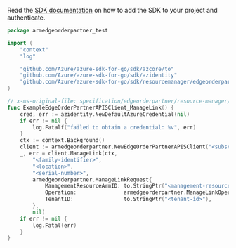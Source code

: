 Read the [SDK documentation](https://github.com/Azure/azure-sdk-for-go/blob/sdk%2Fresourcemanager%2Fedgeorderpartner%2Farmedgeorderpartner%2Fv0.1.0/sdk/resourcemanager/edgeorderpartner/armedgeorderpartner/README.md) on how to add the SDK to your project and authenticate.

```go
package armedgeorderpartner_test

import (
	"context"
	"log"

	"github.com/Azure/azure-sdk-for-go/sdk/azcore/to"
	"github.com/Azure/azure-sdk-for-go/sdk/azidentity"
	"github.com/Azure/azure-sdk-for-go/sdk/resourcemanager/edgeorderpartner/armedgeorderpartner"
)

// x-ms-original-file: specification/edgeorderpartner/resource-manager/Microsoft.EdgeOrderPartner/preview/2020-12-01-preview/examples/ManageLink.json
func ExampleEdgeOrderPartnerAPISClient_ManageLink() {
	cred, err := azidentity.NewDefaultAzureCredential(nil)
	if err != nil {
		log.Fatalf("failed to obtain a credential: %v", err)
	}
	ctx := context.Background()
	client := armedgeorderpartner.NewEdgeOrderPartnerAPISClient("<subscription-id>", cred, nil)
	_, err = client.ManageLink(ctx,
		"<family-identifier>",
		"<location>",
		"<serial-number>",
		armedgeorderpartner.ManageLinkRequest{
			ManagementResourceArmID: to.StringPtr("<management-resource-arm-id>"),
			Operation:               armedgeorderpartner.ManageLinkOperationLink.ToPtr(),
			TenantID:                to.StringPtr("<tenant-id>"),
		},
		nil)
	if err != nil {
		log.Fatal(err)
	}
}
```

